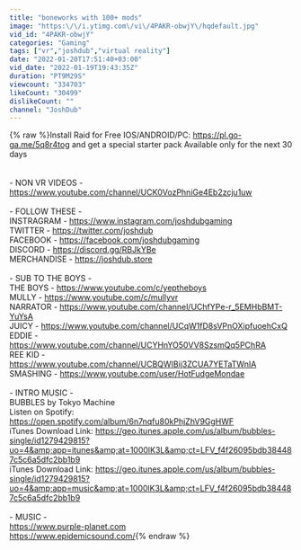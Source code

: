 ```yaml
---
title: "boneworks with 100+ mods"
image: "https:\/\/i.ytimg.com\/vi\/4PAKR-obwjY\/hqdefault.jpg"
vid_id: "4PAKR-obwjY"
categories: "Gaming"
tags: ["vr","joshdub","virtual reality"]
date: "2022-01-20T17:51:40+03:00"
vid_date: "2022-01-19T19:43:35Z"
duration: "PT9M29S"
viewcount: "334703"
likeCount: "30499"
dislikeCount: ""
channel: "JoshDub"
---
```

{% raw %}Install Raid for Free  IOS/ANDROID/PC: <a rel="nofollow" target="blank" href="https://pl.go-ga.me/5q8r4tog">https://pl.go-ga.me/5q8r4tog</a> and get a special starter pack  Available only for the next 30 days<br /><br /><br />- NON VR VIDEOS -<br /><a rel="nofollow" target="blank" href="https://www.youtube.com/channel/UCK0VozPhniGe4Eb2zcju1uw">https://www.youtube.com/channel/UCK0VozPhniGe4Eb2zcju1uw</a><br /><br />- FOLLOW THESE -<br />INSTRAGRAM - <a rel="nofollow" target="blank" href="https://www.instagram.com/joshdubgaming">https://www.instagram.com/joshdubgaming</a><br />TWITTER - <a rel="nofollow" target="blank" href="https://twitter.com/joshdub">https://twitter.com/joshdub</a><br />FACEBOOK - <a rel="nofollow" target="blank" href="https://facebook.com/joshdubgaming">https://facebook.com/joshdubgaming</a><br />DISCORD - <a rel="nofollow" target="blank" href="https://discord.gg/RBJkYBe">https://discord.gg/RBJkYBe</a><br />MERCHANDISE - <a rel="nofollow" target="blank" href="https://joshdub.store">https://joshdub.store</a><br /><br />- SUB TO THE BOYS -<br />THE BOYS - <a rel="nofollow" target="blank" href="https://www.youtube.com/c/yeptheboys">https://www.youtube.com/c/yeptheboys</a><br />MULLY - <a rel="nofollow" target="blank" href="https://www.youtube.com/c/mullyvr">https://www.youtube.com/c/mullyvr</a><br />NARRATOR - <a rel="nofollow" target="blank" href="https://www.youtube.com/channel/UChfYPe-r_5EMHbBMT-YuYsA">https://www.youtube.com/channel/UChfYPe-r_5EMHbBMT-YuYsA</a><br />JUICY - <a rel="nofollow" target="blank" href="https://www.youtube.com/channel/UCqW1fD8sVPnOXipfuoehCxQ">https://www.youtube.com/channel/UCqW1fD8sVPnOXipfuoehCxQ</a><br />EDDIE - <a rel="nofollow" target="blank" href="https://www.youtube.com/channel/UCYHnYO50VV8SzsmQq5PChRA">https://www.youtube.com/channel/UCYHnYO50VV8SzsmQq5PChRA</a><br />REE KID - <a rel="nofollow" target="blank" href="https://www.youtube.com/channel/UCBQWIBij3ZCUA7YETaTWnIA">https://www.youtube.com/channel/UCBQWIBij3ZCUA7YETaTWnIA</a><br />SMASHING - <a rel="nofollow" target="blank" href="https://www.youtube.com/user/HotFudgeMondae">https://www.youtube.com/user/HotFudgeMondae</a><br /><br />- INTRO MUSIC -<br />BUBBLES by Tokyo Machine<br />Listen on Spotify: <a rel="nofollow" target="blank" href="https://open.spotify.com/album/6n7nqfu80kPhjZhV9GgHWF">https://open.spotify.com/album/6n7nqfu80kPhjZhV9GgHWF</a><br />iTunes Download Link: <a rel="nofollow" target="blank" href="https://geo.itunes.apple.com/us/album/bubbles-single/id1279429815?uo=4&amp;app=itunes&amp;at=1000lK3L&amp;ct=LFV_f4f26095bdb384487c5c6a5dfc2bb1b9">https://geo.itunes.apple.com/us/album/bubbles-single/id1279429815?uo=4&amp;app=itunes&amp;at=1000lK3L&amp;ct=LFV_f4f26095bdb384487c5c6a5dfc2bb1b9</a><br />iTunes Download Link: <a rel="nofollow" target="blank" href="https://geo.itunes.apple.com/us/album/bubbles-single/id1279429815?uo=4&amp;app=music&amp;at=1000lK3L&amp;ct=LFV_f4f26095bdb384487c5c6a5dfc2bb1b9">https://geo.itunes.apple.com/us/album/bubbles-single/id1279429815?uo=4&amp;app=music&amp;at=1000lK3L&amp;ct=LFV_f4f26095bdb384487c5c6a5dfc2bb1b9</a><br /><br />- MUSIC -<br /><a rel="nofollow" target="blank" href="https://www.purple-planet.com">https://www.purple-planet.com</a><br /><a rel="nofollow" target="blank" href="https://www.epidemicsound.com/">https://www.epidemicsound.com/</a>{% endraw %}
